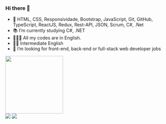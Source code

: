 ### Hi there 👋
- 🧠 HTML, CSS, Responsividade, Bootstrap, JavaScript, Git, GitHub, TypeScript, ReactJS, Redux, Rest-API, JSON, Scrum, C#, .Net
- 📚 I’m currently studying C#, .NET
- 👨🏾‍💻 All my codes are in English.
- 👂🏾 Intermediate English
- 👯 I’m looking for front-end, back-end or full-stack web developer jobs

<div>
  <a href="https://github.com/RogerXO">
  <img height="180em" src="https://github-readme-stats.vercel.app/api?username=rogerxo&show_icons=true&theme=dracula&include_all_commits=true&count_private=true"/>
</div>
<div> 
  <a href="https://www.instagram.com/rogerxavier2/" target="_blank"><img src="https://img.shields.io/badge/-Instagram-%23E4405F?style=for-the-badge&logo=instagram&logoColor=white"></a>
  <a href="https://www.linkedin.com/in/roger-xavier142/" target="_blank"><img src="https://img.shields.io/badge/-LinkedIn-%230077B5?style=for-the-badge&logo=linkedin&logoColor=white"></a> 
</div>
